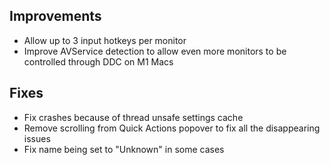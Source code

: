 ## Improvements

* Allow up to 3 input hotkeys per monitor
* Improve AVService detection to allow even more monitors to be controlled through DDC on M1 Macs

## Fixes

* Fix crashes because of thread unsafe settings cache
* Remove scrolling from Quick Actions popover to fix all the disappearing issues
* Fix name being set to "Unknown" in some cases
